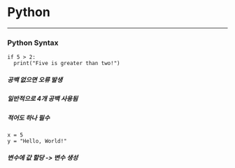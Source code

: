 # Python
---
### Python Syntax

```
if 5 > 2:
  print("Five is greater than two!")
```

##### 공백 없으면 오류 발생 
##### 일반적으로 4개 공백 사용됨 
##### 적어도 하나 필수

```
x = 5
y = "Hello, World!"
```

##### 변수에 값 할당 -> 변수 생성
